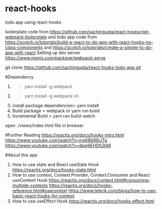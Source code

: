 # react-hooks
todo app using react-hooks

boilerplate code from https://github.com/sachingupta/react-typescript-webpack-boilerplate
and todo app code from https://scotch.io/tutorials/build-a-react-to-do-app-with-react-hooks-no-class-components
and https://scotch.io/tutorials/create-a-simple-to-do-app-with-react
Setting up dev server https://www.npmjs.com/package/webpack-serve

git clone https://github.com/sachingupta/react-hooks-todo-app.git

#Dependency
1. > yarn install -g webpack
2. > yarn install -g webpack-cli
3. install package dependencies> yarn install
4. Build package > webpack or yarn run build
5. Incremental Build > yarn run build-watch

open ./views/index.html file in browser

#Further Reading
https://reactjs.org/docs/hooks-intro.html
https://www.youtube.com/watch?v=mxK8b99iJTg
https://www.youtube.com/watch?v=dpw9EHDh2bM

#About this app
1. How to use state and React useState Hook
https://reactjs.org/docs/hooks-state.html
2. How to use context, Context.Provider, Context.Consumer and React useContext Hook
https://reactjs.org/docs/context.html#consuming-multiple-contexts
https://reactjs.org/docs/hooks-reference.html#usecontext
https://www.telerik.com/blogs/how-to-use-basic-react-hooks-for-context
3. How to use useEffect Hook
https://reactjs.org/docs/hooks-effect.html
